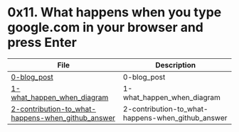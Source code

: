 # 0x11. What happens when you type google.com in your browser and press Enter

| File      | Description |
| ----------- | ----------- |
| [0-blog_post](./0-blog_post) | 0-blog_post |
| [1-what_happen_when_diagram](./1-what_happen_when_diagram) | 1-what_happen_when_diagram |
| [2-contribution-to_what-happens-when_github_answer](./2-contribution-to_what-happens-when_github_answer) | 2-contribution-to_what-happens-when_github_answer |
